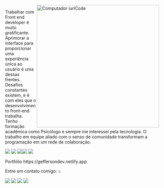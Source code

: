 <img src="https://raw.githubusercontent.com/MicaelliMedeiros/micaellimedeiros/master/image/computer-illustration.png" min-width="400px" max-width="400px" width="400px" align="right" alt="Computador iuriCode">

<p align="left"> 
  Trabalhar com Front end developer é muito gratificante. Aprimorar a interface para proporcionar uma experiência única ao usuário é uma dessas frentes. Desafios constantes existem, e é com eles que o desenvolvimento front-end trabalha. Tenho formação acadêmica como Psicólogo e sempre me interessei pela tecnologia. O trabalho em equipe aliado com o senso de comunidade transformam a programação em um rede de colaboração.
</p>

<p align="left">
 <img src="https://img.shields.io/badge/Dart-0175C2?style=for-the-badge&logo=dart&logoColor=white" /> <img src="https://img.shields.io/badge/Flutter-02569B?style=for-the-badge&logo=flutter&logoColor=white" />  <img src="https://img.shields.io/badge/JavaScript-F7DF1E?style=for-the-badge&logo=javascript&logoColor=black" /><img src="https://img.shields.io/badge/React-20232A?style=for-the-badge&logo=react&logoColor=61DAFB" />   <img src="https://img.shields.io/badge/C%23-239120?style=for-the-badge&logo=c-sharp&logoColor=whitee" />  
  
</p>
<p align="left"> 
  Portfólio
  https://geffersondev.netlify.app

</p>








<p align="left">
  Entre em contato comigo: ⤵️
</p>

<p align="left">
  <a href="#" alt="Gmail">
  <img src="https://img.shields.io/badge/-Gmail-FF0000?style=flat-square&labelColor=FF0000&logo=gmail&logoColor=white&link=mailto: geffsevero@gmail.com" /></a>

  <a href="#" alt="Linkedin">
  <img src="https://img.shields.io/badge/-Linkedin-0e76a8?style=flat-square&logo=Linkedin&logoColor=white&link=https://www.linkedin.com/in/gefferson-severo-da-trindade-510010115/" /></a>

  <a href="#" alt="WhatsApp">
  <img src="https://img.shields.io/badge/-WhatsApp-25d366?style=flat-square&labelColor=25d366&logo=whatsapp&logoColor=white&link=tel:55-55-999801849"/></a>

  

  <a href="#" alt="Instagram">
  <img src="https://img.shields.io/badge/-Instagram-DF0174?style=flat-square&labelColor=DF0174&logo=instagram&logoColor=white&link=https://www.instagram.com/geffersonsevero/"/></a>
</p>  

